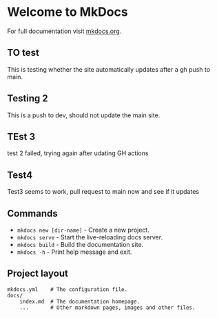# Welcome to MkDocs

For full documentation visit [mkdocs.org](https://www.mkdocs.org). 

## TO test
This is testing whether the site automatically updates after a gh push to main.

## Testing 2
This is a push to dev, should not update the main site.

## TEst 3
test 2 failed, trying again after udating GH actions 


## Test4 

Test3 seems to work, pull request to main now and see if it updates


## Commands

* `mkdocs new [dir-name]` - Create a new project.
* `mkdocs serve` - Start the live-reloading docs server.
* `mkdocs build` - Build the documentation site.
* `mkdocs -h` - Print help message and exit.

## Project layout

    mkdocs.yml    # The configuration file.
    docs/
        index.md  # The documentation homepage.
        ...       # Other markdown pages, images and other files.
